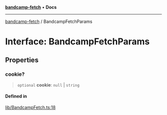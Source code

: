 [**bandcamp-fetch**](../README.md) • **Docs**

***

[bandcamp-fetch](../README.md) / BandcampFetchParams

# Interface: BandcampFetchParams

## Properties

### cookie?

> `optional` **cookie**: `null` \| `string`

#### Defined in

[lib/BandcampFetch.ts:18](https://github.com/patrickkfkan/bandcamp-fetch/blob/e4cb82348d4aab387354625a2433077d57362f73/src/lib/BandcampFetch.ts#L18)
